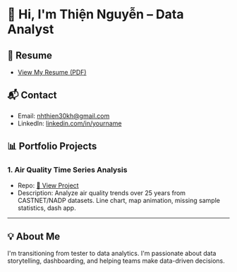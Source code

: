 # 👋 Hi, I'm Thiện Nguyễn – Data Analyst

## 📄 Resume
- [View My Resume (PDF)](CV_ThienNguyen_DA.pdf)

## 📬 Contact
- Email: nhthien30kh@gmail.com
- LinkedIn: [linkedin.com/in/yourname](https://www.linkedin.com/in/nhthien306aut/)

## 📊 Portfolio Projects
### 1. Air Quality Time Series Analysis
- Repo: [🔗 View Project](https://github.com/yourusername/air-quality-analysis)
- Description: Analyze air quality trends over 25 years from CASTNET/NADP datasets. Line chart, map animation, missing sample statistics, dash app.

---

## 💡 About Me
I'm transitioning from tester to data analytics. I'm passionate about data storytelling, dashboarding, and helping teams make data-driven decisions.


